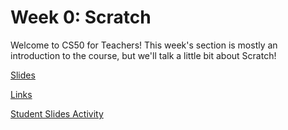 # Week 0: Scratch

Welcome to CS50 for Teachers! This week's section is mostly an introduction to the course, but we'll talk a little bit about Scratch!

[Slides](https://docs.google.com/presentation/d/1tfgJAf34Ce4pbp0x0cLcS_jRAFF55BetjapY0imuqvI/edit?usp=sharing)

[Links](https://docs.google.com/spreadsheets/d/15f6J5RnS0mkfinhhhnBGUVEyJ0pvd7_s4xfESQLVms0/edit?usp=sharing)

[Student Slides Activity](https://docs.google.com/presentation/d/1Ommw5uA9HRWIemY4KiN_YwVGT3c6pUVTr5PRmuo4JUY/edit?usp=sharing)
